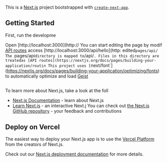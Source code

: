This is a [Next.js](https://nextjs.org) project bootstrapped with [`create-next-app`](https://nextjs.org/docs/pages/api-reference/create-next-app).

## Getting Started

First, run the developme

Open [http://localhost:3000](http://
You can start editing the page by modif
[API routes](https://nextjs.org/docs/pages/building-your-application/routng/ap-routes) access [http://localhost:3000/api/hello](http:
edited`pages/api/
The `pages/api` directory is mapped to `/api/`. Files in this directory are treatedas [API routes](https://nextjs.org/docs/pages/building-your-application/routin
This project uses [`next/font`](https://nextjs.org/docs/pages/building-your-application/optimizing/fonts) to automatically optimize and load [Geist](https://vercel.com/font)  

## 
To learn more about Next.js, take a look at the foll
- [Next.js Documentation](https://nextjs.org/docs) - learn about Next.js 
- [Learn Next.js](https://nextjs.org/learn-pages-router) - an interactive Next.j
You can check out [the Next.js GitHub repository](https://github.com/vercel/next.js) - your feedback and contributions 

## Deploy on Vercel

The easiest way to deploy your Next.js app is to use the [Vercel Platform](https://vercel.com/new?utm_medium=default-template&filter=next.js&utm_source=create-next-app&utm_campaign=create-next-app-readme) from the creators of Next.js.

Check out our [Next.js deployment documentation](https://nextjs.org/docs/pages/building-your-application/deploying) for more details.
